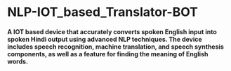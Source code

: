# NLP-IOT_based_Translator-BOT
#### A IOT based device that accurately converts spoken English input into spoken Hindi output using advanced NLP techniques. The device includes speech recognition, machine translation, and speech synthesis components, as well as a feature for finding the meaning of English words. 
